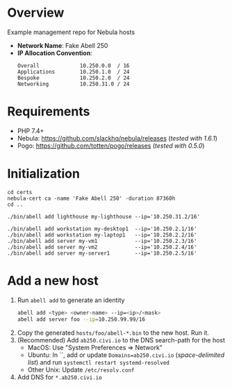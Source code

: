 # Overview

Example management repo for Nebula hosts

* __Network Name__: Fake Abell 250
* __IP Allocation Convention__:
    ```
    Overall             10.250.0.0  / 16
    Applications        10.250.1.0  / 24
    Bespoke             10.250.2.0  / 24
    Networking          10.250.31.0 / 24
    ```

# Requirements

* PHP 7.4+
* Nebula: https://github.com/slackhq/nebula/releases (*tested with 1.6.1*)
* Pogo: https://github.com/totten/pogo/releases (*tested with 0.5.0*)

# Initialization

```
cd certs
nebula-cert ca -name 'Fake Abell 250' -duration 87360h
cd ..

./bin/abell add lighthouse my-lighthouse --ip='10.250.31.2/16'

./bin/abell add workstation my-desktop1  --ip='10.250.2.1/16'
./bin/abell add workstation my-laptop1   --ip='10.250.2.2/16'
./bin/abell add server my-vm1            --ip='10.250.2.3/16'
./bin/abell add server my-vm2            --ip='10.250.2.4/16'
./bin/abell add server my-server1        --ip='10.250.2.5/16'
```

# Add a new host

1. Run `abell add` to generate an identity
    ```bash
    abell add <type> <owner-name> --ip=<ip>/<mask>
    abell add server foo --ip=10.250.99.99/16
    ```
2. Copy the generated `hosts/foo/abell-*.bin` to the new host. Run it.
3. (Recommended) Add `ab250.civi.io` to the DNS search-path for the host
    * MacOS: Use "System Preferences => Network"
    * Ubuntu: In ``, add or update `Domains=ab250.civi.io` (*space-delimited list*) and run `systemctl restart systemd-resolved`
    * Other Unix: Update `/etc/resolv.conf`
4. Add DNS for `*.ab250.civi.io`
